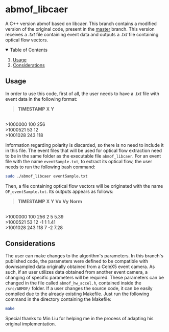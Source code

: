 # abmof_libcaer
A C++ version abmof based on libcaer. 
This branch contains a modified version of the original code, present in the [master](https://github.com/wzygzlm/abmof_libcaer/tree/master) branch. This version receives a *.txt* file containing event data and outputs a *.txt* file containing optical flow vectors.

<!-- TABLE OF CONTENTS -->
<details open="open">
  <summary>Table of Contents</summary>
  <ol>
    <li><a href="#usage">Usage</a></li>
    <li><a href="#considerations">Considerations</a></li>
  </ol>
</details>


<!-- Usage -->
## Usage

In order to use this code, first of all, the user needs to have a *.txt* file with event data in the following format:

> **TIMESTAMP**	**X**	**Y**
<br/>
>1000000		100	256
<br/>
>1000521		53	12
<br/>
>1001028		243	118
<br/>

Information regarding polarity is discarded, so there is no need to include it in this file.
The event files that will be used for optical flow extraction need to be in the same folder as the executable file `abmof_libcaer`. For an event file with the name `eventSample.txt`, to extract its optical flow, the user needs to run the following bash command:
```sh
sudo ./abmof_libcaer eventSample.txt
```

Then, a file containing optical flow vectors will be originated with the name `OF_eventSample.txt`. Its outputs appears as follows:

> **TIMESTAMP**	**X**	**Y**	**Vx**	**Vy**	**Norm**
<br/>
>1000000		100	256	2	5	5.39
<br/>
>1000521		53	12	-1	1	1.41
<br/>
>1001028		243	118	7	-2	7.28
<br/>

<!-- Considerations -->
## Considerations

The user can make changes to the algorithm's parameters. In this branch's published code, the parameters were defined to be compatible with downsampled data originally obtained from a CeleX5 event camera. As such, if an user utilizes data obtained from another event camera, a changing of specific parameters will be required. These parameters can be changed in the file called `abmof_hw_accel.h`, contained inside the `/src/ABMOF/` folder.
If a user changes the source code, it can be easily compiled due to the already existing Makefile. Just run the following command in the directory containing the Makefile:
 ```sh
make
```

Special thanks to Min Liu for helping me in the process of adapting his original implementation.
